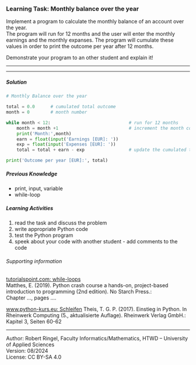 ### Learning Task: Monthly balance over the year

Implement a program to calculate the monthly balance of an account over the year.  
The program will run for 12 months and the user will enter the monthly earnings and the monthly expanses. 
The program will cumulate these values in order to print the outcome per year after 12 months.

Demonstrate your program to an other student and explain it!

---------------------------------------
---------------------------------------

##### Solution

``` python
# Monthly Balance over the year

total = 0.0      # cumulated total outcome
month = 0        # month number

while month < 12:                              # run for 12 months
	month = month +1                           # increment the month counter
	print('Month:',month)
	earn = float(input('Earnings [EUR]: '))
	exp = float(input('Expenses [EUR]: '))
	total = total + earn - exp                 # update the cumulated total

print('Outcome per year [EUR]:', total)
``` 

##### Previous Knowledge

- print, input, variable
- while-loop 
  
##### Learning Activities

1) read the task and discuss the problem 
2) write appropriate Python code
3) test the Python program 
4) speek about your code with another student - add comments to the code

###### Supporting information

[tutorialspoint.com: while-loops](https://www.tutorialspoint.com/python/python_while_loops.htm)  
Matthes, E. (2019). Python crash course a hands-on, project-based introduction to programming (2nd edition). No Starch Press.:  
Chapter ..., pages ....  

[www.python-kurs.eu: Schleifen](https://python-kurs.eu/python3_schleifen.php)
Theis, T. G. P. (2017). Einstieg in Python. In Rheinwerk Computing (5., aktualisierte Auflage). Rheinwerk Verlag GmbH.:   
Kapitel 3, Seiten 60-62 

----
[//]: # "Learning objective: Loop to repeat code sections"
[//]: # "Topic: Controlling program execution"
[//]: # "Complexity: 2 - normal"
[//]: # "Task type: conventional task"

Author: Robert Ringel, Faculty Informatics/Mathematics, HTWD – University of Applied Sciences  
Version: 08/2024            
License: CC BY-SA 4.0
